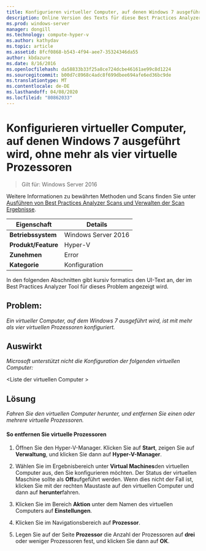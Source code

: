 ```yaml
---
title: Konfigurieren virtueller Computer, auf denen Windows 7 ausgeführt wird, ohne mehr als vier virtuelle Prozessoren
description: Online Version des Texts für diese Best Practices Analyzer Regel.
ms.prod: windows-server
manager: dongill
ms.technology: compute-hyper-v
ms.author: kathydav
ms.topic: article
ms.assetid: 8fcf0868-b543-4f94-aee7-35324346da55
author: kbdazure
ms.date: 8/16/2016
ms.openlocfilehash: da58833b33f25a8ce724dcbe46161ae99c8d1224
ms.sourcegitcommit: b00d7c8968c4adc8f699dbee694afe6ed36bc9de
ms.translationtype: MT
ms.contentlocale: de-DE
ms.lasthandoff: 04/08/2020
ms.locfileid: "80862033"
---
```

# <a name="configure-virtual-machines-running-windows-7-with-no-more-than-4-virtual-processors"></a>Konfigurieren virtueller Computer, auf denen Windows 7 ausgeführt wird, ohne mehr als vier virtuelle Prozessoren

>Gilt für: Windows Server 2016

Weitere Informationen zu bewährten Methoden und Scans finden Sie unter [Ausführen von Best Practices Analyzer Scans und Verwalten der Scan Ergebnisse](https://go.microsoft.com/fwlink/p/?LinkID=223177).  
  
|Eigenschaft|Details|  
|-|-|  
|**Betriebssystem**|Windows Server 2016|  
|**Produkt/Feature**|Hyper-V|  
|**Zunehmen**|Error|  
|**Kategorie**|Konfiguration|  
  
In den folgenden Abschnitten gibt kursiv formatics den UI-Text an, der im Best Practices Analyzer Tool für dieses Problem angezeigt wird.  
  
## <a name="issue"></a>**Problem:**  
*Ein virtueller Computer, auf dem Windows 7 ausgeführt wird, ist mit mehr als vier virtuellen Prozessoren konfiguriert.*  
  
## <a name="impact"></a>**Auswirkt**  
*Microsoft unterstützt nicht die Konfiguration der folgenden virtuellen Computer:*  
  
\<Liste der virtuellen Computer >  
  
## <a name="resolution"></a>**Lösung**  
*Fahren Sie den virtuellen Computer herunter, und entfernen Sie einen oder mehrere virtuelle Prozessoren.*  
  
#### <a name="to-remove-virtual-processors"></a>So entfernen Sie virtuelle Prozessoren  
  
1.  Öffnen Sie den Hyper-V-Manager. Klicken Sie auf **Start**, zeigen Sie auf **Verwaltung**, und klicken Sie dann auf **Hyper-V-Manager**.  
  
2.  Wählen Sie im Ergebnisbereich unter **Virtual Machines**den virtuellen Computer aus, den Sie konfigurieren möchten. Der Status der virtuellen Maschine sollte als **Off**aufgeführt werden. Wenn dies nicht der Fall ist, klicken Sie mit der rechten Maustaste auf den virtuellen Computer und dann auf **herunter**fahren.  
  
3.  Klicken Sie im Bereich **Aktion** unter dem Namen des virtuellen Computers auf **Einstellungen**.  
  
4.  Klicken Sie im Navigationsbereich auf **Prozessor**.  
  
5.  Legen Sie auf der Seite **Prozessor** die Anzahl der Prozessoren auf **drei** oder weniger Prozessoren fest, und klicken Sie dann auf **OK**.  
  


